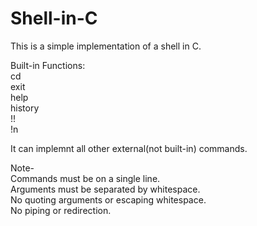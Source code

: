 # Shell-in-C

This is a simple implementation of a shell in C. 

Built-in Functions:<br>
cd<br>
exit<br>
help<br>
history<br>
!!<br>
!n<br>

It can implemnt all other external(not built-in) commands.

Note-<br>
Commands must be on a single line. <br>
Arguments must be separated by whitespace. <br>
No quoting arguments or escaping whitespace.<br>
No piping or redirection.<br>

